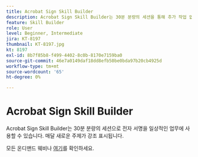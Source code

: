 ```yaml
---
title: Acrobat Sign Skill Builder
description: Acrobat Sign Skill Builder는 30분 분량의 세션을 통해 추가 작업 없이 전자 서명을 업무에 투입할 수 있습니다
feature: Skill Builder
role: User
level: Beginner, Intermediate
jira: KT-8197
thumbnail: KT-8197.jpg
kt: 8197
exl-id: 8b7f85b8-f499-4402-8c0b-8170e7159ba0
source-git-commit: 46e7a0149daf18dd8efb50be0bda97b20cb4925d
workflow-type: tm+mt
source-wordcount: '65'
ht-degree: 0%

---
```


# Acrobat Sign Skill Builder

Acrobat Sign Skill Builder는 30분 분량의 세션으로 전자 서명을 일상적인 업무에 사용할 수 있습니다. 매달 새로운 주제가 강조 표시됩니다.

모든 온디맨드 웨비나 [여기](https://experienceleague.adobe.com/en/docs/events/acrobat-sign-webinars/overview)를 확인하세요.
